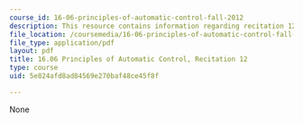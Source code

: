```yaml
---
course_id: 16-06-principles-of-automatic-control-fall-2012
description: This resource contains information regarding recitation 12.
file_location: /coursemedia/16-06-principles-of-automatic-control-fall-2012/5e824afd8ad84569e270baf48ce45f8f_MIT16_06F12_Recitation_12.pdf
file_type: application/pdf
layout: pdf
title: 16.06 Principles of Automatic Control, Recitation 12
type: course
uid: 5e824afd8ad84569e270baf48ce45f8f

---
```

None